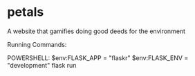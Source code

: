 # petals
A website that gamifies doing good deeds for the environment

Running Commands: 

POWERSHELL: 
$env:FLASK_APP = "flaskr"
$env:FLASK_ENV = "development"
flask run 